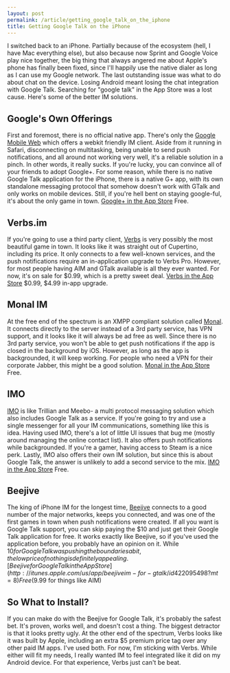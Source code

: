 ```yaml
---
layout: post
permalink: /article/getting_google_talk_on_the_iphone
title: Getting Google Talk on the iPhone
---
```


I switched back to an iPhone. Partially because of the ecosystem (hell, I have Mac everything else), but also because now Sprint and Google Voice play nice together, the big thing that always angered me about Apple's phone has finally been fixed, since I'll happily use the native dialer as long as I can use my Google network. The last outstanding issue was what to do about chat on the device. Losing Android meant losing the chat integration with Google Talk. Searching for "google talk" in the App Store was a lost cause. Here's some of the better IM solutions.

Google's Own Offerings
---
First and foremost, there is no official native app. There's only the [Google Mobile Web](http://m.google.com) which offers a webkit friendly IM client. Aside from it running in Safari, disconnecting on multitasking, being unable to send push notifications, and all around not working very well, it's a reliable solution in a pinch. In other words, it really sucks. If you're lucky, you can convince all of your friends to adopt Google+. For some reason, while there is no native Google Talk application for the iPhone, there is a native G+ app, with its own standalone messaging protocol that somehow doesn't work with GTalk and only works on mobile devices. Still, if you're hell bent on staying google-ful, it's about the only game in town. [Google+ in the App Store](http://itunes.apple.com/us/app/google+/id447119634?mt=8) Free.

Verbs.im
---
If you're going to use a third party client, [Verbs](http://verbs.im) is very possibly the most beautiful game in town. It looks like it was straight out of Cupertino, including its price. It only connects to a few well-known services, and the push notifications require an in-application upgrade to Verbs Pro. However, for most people having AIM and GTalk available is all they ever wanted. For now, it's on sale for $0.99, which is a pretty sweet deal. [Verbs in the App Store](http://itunes.apple.com/us/app/verbs-im/id392501688?mt=8) $0.99, $4.99 in-app upgrade.

Monal IM
---
At the free end of the spectrum is an XMPP compliant solution called [Monal](http://monal.im/). It connects directly to the server instead of a 3rd party service, has VPN support, and it looks like it will always be ad free as well. Since there is no 3rd party service, you won't be able to get push notifications if the app is closed in the background by iOS. However, as long as the app is backgrounded, it will keep working. For people who need a VPN for their corporate Jabber, this might be a good solution. [Monal in the App Store](http://itunes.apple.com/us/app/monal/id317711500?mt=8) Free.

IMO
---
[IMO](https://imo.im/iphone) is like Trillian and Meebo- a multi protocol messaging solution which also includes Google Talk as a service. If you're going to try and use a single messenger for all your IM communications, something like this is idea. Having used IMO, there's a lot of little UI issues that bug me (mostly around managing the online contact list). It also offers push notifications while backgrounded. If you're a gamer, having access to Steam is a nice perk. Lastly, IMO also offers their own IM solution, but since this is about Google Talk, the answer is unlikely to add a second service to the mix. [IMO in the App Store](http://itunes.apple.com/us/app/imo-instant-messenger/id336435697?mt=8) Free.

Beejive
---
The king of iPhone IM for the longest time, [Beejive](http://www.beejive.com/iphone/) connects to a good number of the major networks, keeps you connected, and was one of the first games in town when push notifications were created. If all you want is Google Talk support, you can skip paying the $10 and just get their Google Talk application for free. It works exactly like Beejive, so if you've used the application before, you probably have an opinion on it. While $10 for Google Talk was pushing the boundaries a bit, the low price of nothing is definitely appealing. [Beejive for Google Talk in the App Store](http://itunes.apple.com/us/app/beejiveim-for-gtalk/id422095498?mt=8) Free ($9.99 for things like AIM)

So What to Install?
---
If you can make do with the Beejive for Google Talk, it's probably the safest bet. It's proven, works well, and doesn't cost a thing. The biggest detractor is that it looks pretty ugly. At the other end of the spectrum, Verbs looks like it was built by Apple, including an extra $5 premium price tag over any other paid IM apps. I've used both. For now, I'm sticking with Verbs. While either will fit my needs, I really wanted IM to feel integrated like it did on my Android device. For that experience, Verbs just can't be beat.
